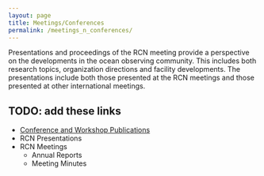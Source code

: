 ```yaml
---
layout: page
title: Meetings/Conferences
permalink: /meetings_n_conferences/
---
```


Presentations and proceedings of the RCN meeting provide a perspective on the developments in the ocean observing community.
This includes both research topics, organization directions and facility developments.
The presentations include both those presented at the RCN meetings and those presented at other international meetings.


## TODO: add these links
* [Conference and Workshop Publications](meetings_n_conferences/meet_pubs/)
* RCN Presentations
* RCN Meetings
    - Annual Reports
    - Meeting Minutes

